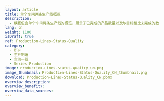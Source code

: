 ```yaml
---
layout: article
title: 单个车间两条生产线概览
description: 
  - 模板包含单个车间两条生产线的概览，展示了已完成的产品数量以及与目标相比未完成的数量。此外，通过显示次品数量，产品质量也得以量化。
lang: cn
weight: 1100
isDraft: true
ref: Production-Lines-Status-Quality
category:
  - 所有
  - 生产制造
  - 车间一线
  - Series Production
image: Production-Lines-Status-Quality_CN.png
image_thumbnail: Production-Lines-Status-Quality_CN_thumbnail.png
download: Production-Lines-Status-Quality_CN.pbmx
overview_description:
overview_benefits:
overview_data_sources:
---
```

